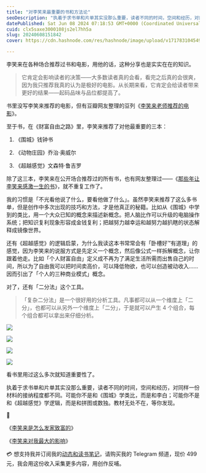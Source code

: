 ```yaml
---
title: "对李笑来最重要的书和方法论"
seoDescription: "执着于求书单和片单其实没那么重要，读者不同的时间，空间和经历，对同样一份材料的接纳程度都不同。教材无处不在，等你发现。"
datePublished: Sat Jun 08 2024 07:18:53 GMT+0000 (Coordinated Universal Time)
cuid: clx5saxe3000108js2el7hh5a
slug: 20240608151842
cover: https://cdn.hashnode.com/res/hashnode/image/upload/v1717831045497/f1993a46-3430-430f-ae5e-469c10f7ce33.jpeg

---
```


李笑来在各种场合推荐过书和电影，用他的话，这种分享也是实实在在的知识。

> 它肯定会影响读者的决策——大多数读者真的会看，看完之后真的会很爽，因为我只推荐我真的认为是极好的电影。从长期来看，它肯定会给读者带来更好的结果——起码品味与品位都提高了。

书里没写李笑来推荐的电影，但有豆瓣网友整理的豆列《[李笑来老师推荐的电影](https://www.douban.com/doulist/1403551/?sort=time&sub_type=)》。

至于书，在《财富自由之路》里，李笑来推荐了对他最重要的三本：

1. 《围城》钱钟书
    
2. 《动物庄园》乔治·奥威尔
    
3. 《超越感觉》文森特·鲁吉罗
    

除了这三本，李笑来在公开场合推荐过的所有书，也有网友整理过——《[那些年让李笑来感激一生的书](https://www.jianshu.com/p/e1c5916791d0)》，就不重复工作了。

我的习惯是「不光看他说了什么，要看他做了什么」。虽然李笑来推荐了这么多书单，但是创作中多次出现的技巧和方法，才是他真正的秘籍。比如从《围城》中学到的类比，用一个大众已知的概念来描述新概念。把人脑比作可以升级的电脑操作系统；把知识复利现象形容成金钱复利；把越努力越幸运和越努力越扒瞎的状态解释成镜像世界。

还有《超越感觉》的逻辑启蒙，为什么我读这本书常常会有「卧槽好™有道理」的感觉，因为李笑来的说服方式是先定义一个概念，然后像公式一样拆解概念，让你跟着他走。比如「个人财富自由」定义成不再为了满足生活所需而出售自己的时间，所以为了自由我可以把时间卖高价，可以降低物欲，也可以创造被动收入……因而引出了「个人的三种商业模式」概念。

对了，还有「二分法」这个工具。

> 「复杂二分法」是一个很好用的分析工具。凡事都可以从一个维度上「二分」，也都可以从另外一个维度上「二分」，于是就可以产生 4 个组合，每个组合都可以拿出来仔细分析。

![](url)

![](url)

![](url)

![](url)

看书里用过这么多次就知道重要性了。

执着于求书单和片单其实没那么重要，读者不同的时间，空间和经历，对同样一份材料的接纳程度都不同。可能你不是和《围城》学类比，而是和李白；可能你不是和《超越感觉》学逻辑，而是和拼图或数独。教材无处不在，等你发现。

🔗

《[李笑来是怎么发家致富的](https://mp.weixin.qq.com/s?__biz=MzI3MzU5MDA1OQ==&mid=2247488502&idx=1&sn=42f5b3dd22f34d9aca18b61c65439ece&chksm=eb21a1b2dc5628a414339a40592998b863af52bc59884da9e72cd04b2ff9e7cabdbbb1fb7232&token=575943006&lang=zh_CN#rd)》

《[李笑来对我最大的影响](https://mp.weixin.qq.com/s?__biz=MzI3MzU5MDA1OQ==&mid=2247488481&idx=1&sn=8a3bee632df705f5c60a3530da2c827d&chksm=eb21a1a5dc5628b3e1b41b7b0716bb8894217fb189f799e528906af9c584c2a1b2379844773e&token=2921893&lang=zh_CN#rd)》

💳 想支持我并订阅我的[动态和读书笔记](https://mp.weixin.qq.com/s/A_yK10ktL8Nl7RzsnGwzEg)，请购买我的 Telegram 频道，现价 499 元，我会用这份收入采集更多内容，用创作反哺。
